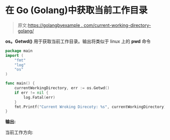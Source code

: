 # 在 Go (Golang)中获取当前工作目录

> 原文:[https://golangbyexample . com/current-working-directory-golang/](https://golangbyexample.com/current-working-directory-golang/)

**os。Getwd()** 用于获取当前工作目录。输出将类似于 linux 上的 **pwd** 命令

```go
package main
import (
    "fmt"
    "log"
    "os"
)

func main() {
    currentWorkingDirectory, err := os.Getwd()
    if err != nil {
        log.Fatal(err)
    }
    fmt.Printf("Current Wroking Direcoty: %s", currentWorkingDirectory)
}
```

**输出:**

当前工作方向: